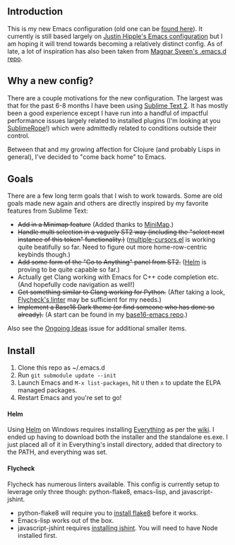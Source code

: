 Introduction
------------
This is my new Emacs configuration (old one can be [found here](https://github.com/ryanwersal/hipplej-emacs)). It currently is still based largely on [Justin Hipple's Emacs configuration](https://github.com/hipplej/hipplej-emacs) but I am hoping it will trend towards becoming a relatively distinct config. As of late, a lot of inspiration has also been taken from [Magnar Sveen's .emacs.d repo](https://github.com/magnars/.emacs.d/).

Why a new config?
-----------------
There are a couple motivations for the new configuration. The largest was that for the past 6-8 months I have been using [Sublime Text 2](http://www.sublimetext.com/). It has mostly been a good experience except I have run into a handful of impactful performance issues largely related to installed plugins (I'm looking at you [SublimeRope](http://www.sublimetext.com/)!) which were admittedly related to conditions outside their control. 

Between that and my growing affection for Clojure (and probably Lisps in general), I've decided to "come back home" to Emacs. 

Goals
-----
There are a few long term goals that I wish to work towards. Some are old goals made new again and others are directly inspired by my favorite features from Sublime Text:

- ~~Add in a Minimap feature~~ (Added thanks to [MiniMap](http://www.emacswiki.org/emacs/MiniMap).)
- ~~Handle multi selection in a vaguely ST2 way (including the "select next instance of this token" functionality.)~~ ([multiple-cursors.el](https://github.com/magnars/multiple-cursors.el) is working quite beatifully so far. Need to figure out more home-row-centric keybinds though.)
- ~~Add some form of the "Go to Anything" panel from ST2.~~ ([Helm](https://github.com/emacs-helm/helm) is proving to be quite capable so far.)
- Actually get Clang working with Emacs for C++ code completion etc. (And hopefully code navigation as well!)
- ~~Get something similar to Clang working for Python.~~ (After taking a look, [Flycheck's linter](https://github.com/lunaryorn/flycheck) may be sufficient for my needs.)
- ~~Implement a Base16 Dark theme (or find someone who has done so already).~~ (A start can be found in my [base16-emacs repo](https://github.com/ryanwersal/base16-emacs/blob/master/base16-dark-theme.el).)

Also see the [Ongoing Ideas](https://github.com/ryanwersal/emacs-config/issues/1) issue for additional smaller items.

Install
-------
1. Clone this repo as ~/.emacs.d
2. Run `git submodule update --init`
3. Launch Emacs and `M-x list-packages`, hit `U` then `x` to update the ELPA managed packages.
4. Restart Emacs and you're set to go!

#### Helm
Using [Helm](https://github.com/emacs-helm/helm) on Windows requires installing [Everything](http://www.voidtools.com/download.php) as per the [wiki](https://github.com/emacs-helm/helm/wiki#wiki-windowsspecificity). I ended up having to download both the installer and the standalone es.exe. I just placed all of it in Everything's install directory, added that directory to the PATH, and everything was set. 

#### Flycheck
Flycheck has numerous linters available. This config is currently setup to leverage only three though: python-flake8, emacs-lisp, and javascript-jshint. 
 - python-flake8 will require you to [install flake8](https://pypi.python.org/pypi/flake8) before it works.
 - Emacs-lisp works out of the box.
 - javascript-jshint requires [installing jshint](http://www.jshint.com/install/). You will need to have Node installed first.
